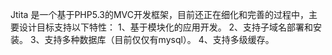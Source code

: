 Jtita 是一个基于PHP5.3的MVC开发框架，目前还正在细化和完善的过程中，主要设计目标支持以下特性：
   1、基于模块化的应用开发。
   2、支持子域名部署和安装。
   3、支持多种数据库（目前仅仅有mysql）。
   4、支持多级缓存。

   
